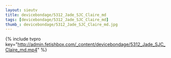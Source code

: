 ```yaml
--- 
layout: sieutv
title: devicebondage/5312_Jade_SJC_Claire_md
tags: [devicebondage/5312_Jade_SJC_Claire_md]
thumb_: devicebondage/5312_Jade_SJC_Claire_md.jpg
---
```

{% include tvpro key="http://admin.fetishbox.com/_content/devicebondage/5312_Jade_SJC_Claire_md.mp4" %} 
